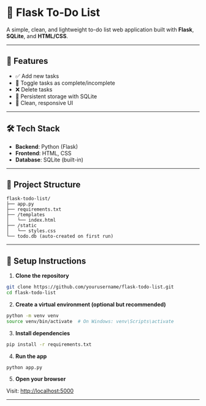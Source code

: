 # 📝 Flask To-Do List

A simple, clean, and lightweight to-do list web application built with **Flask**, **SQLite**, and **HTML/CSS**.

---

## 🚀 Features

- ✅ Add new tasks
- 🔁 Toggle tasks as complete/incomplete
- ❌ Delete tasks
- 💾 Persistent storage with SQLite
- 📱 Clean, responsive UI

---

## 🛠 Tech Stack

- **Backend**: Python (Flask)
- **Frontend**: HTML, CSS
- **Database**: SQLite (built-in)

---

## 📁 Project Structure

```
flask-todo-list/
├── app.py
├── requirements.txt
├── /templates
│   └── index.html
├── /static
│   └── styles.css
└── todo.db (auto-created on first run)
```

---

## 🔧 Setup Instructions

1. **Clone the repository**

```bash
git clone https://github.com/yourusername/flask-todo-list.git
cd flask-todo-list
```

2. **Create a virtual environment (optional but recommended)**

```bash
python -m venv venv
source venv/bin/activate  # On Windows: venv\Scripts\activate
```

3. **Install dependencies**

```bash
pip install -r requirements.txt
```

4. **Run the app**

```bash
python app.py
```

5. **Open your browser**

Visit: [http://localhost:5000](http://localhost:5000)

---
